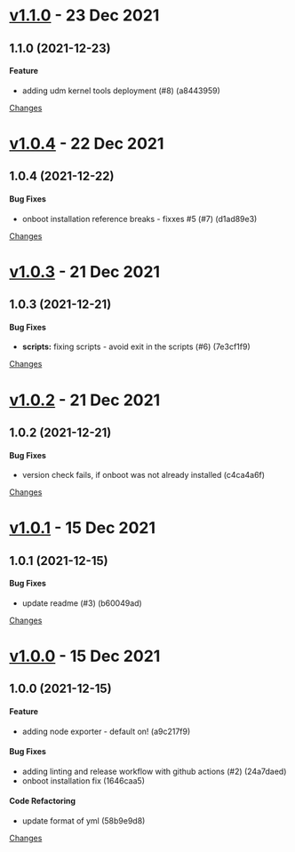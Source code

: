<a name="v1.1.0"></a>
# [v1.1.0](https://github.com/mabunixda/ansible-udmp/releases/tag/v1.1.0) - 23 Dec 2021

## 1.1.0 (2021-12-23)

#### Feature

* adding udm kernel tools deployment (#8) (a8443959)



[Changes][v1.1.0]


<a name="v1.0.4"></a>
# [v1.0.4](https://github.com/mabunixda/ansible-udmp/releases/tag/v1.0.4) - 22 Dec 2021

## 1.0.4 (2021-12-22)

#### Bug Fixes

* onboot installation reference breaks - fixxes #5 (#7) (d1ad89e3)



[Changes][v1.0.4]


<a name="v1.0.3"></a>
# [v1.0.3](https://github.com/mabunixda/ansible-udmp/releases/tag/v1.0.3) - 21 Dec 2021

## 1.0.3 (2021-12-21)

#### Bug Fixes

* **scripts:** fixing scripts - avoid exit in the scripts (#6) (7e3cf1f9)



[Changes][v1.0.3]


<a name="v1.0.2"></a>
# [v1.0.2](https://github.com/mabunixda/ansible-udmp/releases/tag/v1.0.2) - 21 Dec 2021

## 1.0.2 (2021-12-21)

#### Bug Fixes

* version check fails, if onboot was not already installed (c4ca4a6f)



[Changes][v1.0.2]


<a name="v1.0.1"></a>
# [v1.0.1](https://github.com/mabunixda/ansible-udmp/releases/tag/v1.0.1) - 15 Dec 2021

## 1.0.1 (2021-12-15)

#### Bug Fixes

* update readme (#3) (b60049ad)



[Changes][v1.0.1]


<a name="v1.0.0"></a>
# [v1.0.0](https://github.com/mabunixda/ansible-udmp/releases/tag/v1.0.0) - 15 Dec 2021

## 1.0.0 (2021-12-15)

#### Feature

* adding node exporter - default on! (a9c217f9)

#### Bug Fixes

* adding linting and release workflow with github actions (#2) (24a7daed)
* onboot installation fix (1646caa5)

#### Code Refactoring

* update format of yml (58b9e9d8)



[Changes][v1.0.0]


[v1.1.0]: https://github.com/mabunixda/ansible-udmp/compare/v1.0.4...v1.1.0
[v1.0.4]: https://github.com/mabunixda/ansible-udmp/compare/v1.0.3...v1.0.4
[v1.0.3]: https://github.com/mabunixda/ansible-udmp/compare/v1.0.2...v1.0.3
[v1.0.2]: https://github.com/mabunixda/ansible-udmp/compare/v1.0.1...v1.0.2
[v1.0.1]: https://github.com/mabunixda/ansible-udmp/compare/v1.0.0...v1.0.1
[v1.0.0]: https://github.com/mabunixda/ansible-udmp/tree/v1.0.0

 <!-- Generated by https://github.com/rhysd/changelog-from-release -->
